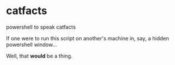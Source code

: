 # catfacts
powershell to speak catfacts

If one were to run this script on another's machine in, say, a hidden powershell window... 

Well, that **would** be a thing.
